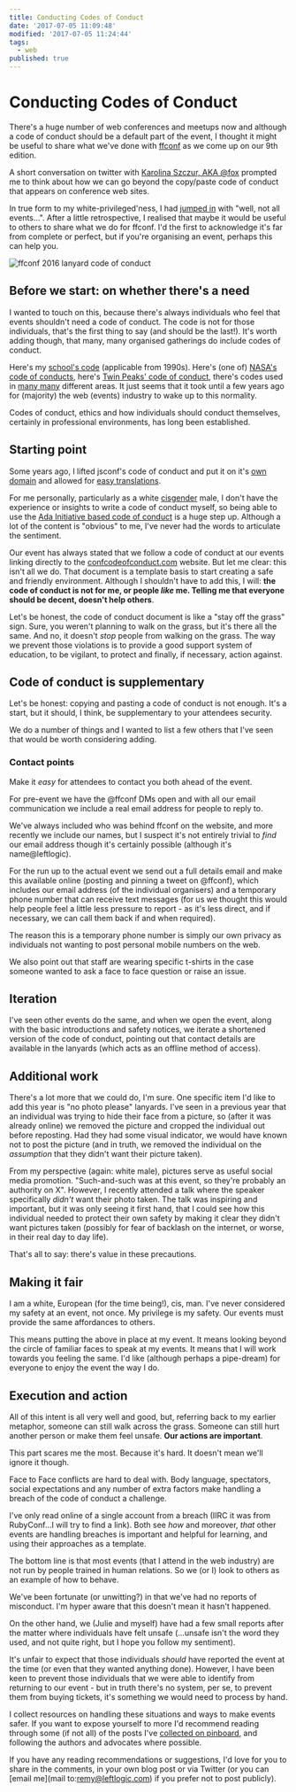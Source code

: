 ```yaml
---
title: Conducting Codes of Conduct
date: '2017-07-05 11:09:48'
modified: '2017-07-05 11:24:44'
tags:
  - web
published: true
---
```

# Conducting Codes of Conduct

There's a huge number of web conferences and meetups now and although a code of conduct should be a default part of the event, I thought it might be useful to share what we've done with [ffconf](https://ffconf.org) as we come up on our 9th edition.

<!--more-->

A short conversation on twitter with [Karolina Szczur, AKA @fox](https://twitter.com/fox) prompted me to think about how we can go beyond the copy/paste code of conduct that appears on conference web sites.

In true form to my white-privileged'ness, I had [jumped in](https://twitter.com/rem/status/881917313510932481) with "well, not all events…". After a little retrospective, I realised that maybe it would be useful to others to share what we do for ffconf. I'd the first to acknowledge it's far from complete or perfect, but if you're organising an event, perhaps this can help you.

![ffconf 2016 lanyard code of conduct](/images/codes-for-ffconf.jpg)

## Before we start: on whether there's a need

I wanted to touch on this, because there's always individuals who feel that events shouldn't need a code of conduct. The code is not for those individuals, that's the first thing to say (and should be the last!). It's worth adding though, that many, many organised gatherings do include codes of conduct.

Here's my [school's code](https://web.archive.org/web/20020331165059fw_/http://www.boundstone.w-sussex.sch.uk:80/schrules.htm) (applicable from 1990s). Here's (one of) [NASA's code of conducts](https://www.nasa.gov/sites/default/files/atoms/files/06_rmc2017_advisories.pdf), here's [Twin Peaks' code of conduct](https://www.twinpeaksfest.com/code-of-conduct), there's codes used in [many many](https://www.google.co.uk/#q=code+of+conduct) different areas. It just seems that it took until a few years ago for (majority) the web (events) industry to wake up to this normality.

Codes of conduct, ethics and how individuals should conduct themselves, certainly in professional environments, has long been established.

## Starting point

Some years ago, I lifted jsconf's code of conduct and put it on it's [own domain](http://confcodeofconduct.com) and allowed for [easy translations](https://github.com/confcodeofconduct/confcodeofconduct.com#translations).

For me personally, particularly as a white [cisgender](https://www.merriam-webster.com/dictionary/cisgender) male, I don't have the experience or insights to write a code of conduct myself, so being able to use the [Ada Initiative based code of conduct](http://geekfeminism.wikia.com/wiki/Conference_anti-harassment/Policy) is a huge step up. Although a lot of the content is "obvious" to me, I've never had the words to articulate the sentiment.

Our event has always stated that we follow a code of conduct at our events linking directly to the [confcodeofconduct.com](http://confcodeofconduct.com/) website. But let me clear: this isn't all we do. That document is a template basis to start creating a safe and friendly environment. Although I shouldn't have to add this, I will: **the code of conduct is not for me, or people *like* me. Telling me that everyone should be decent, doesn't help others**.

Let's be honest, the code of conduct document is like a "stay off the grass" sign. Sure, you weren't planning to walk on the grass, but it's there all the same. And no, it doesn't *stop* people from walking on the grass. The way we prevent those violations is to provide a good support system of education, to be vigilant, to protect and finally, if necessary, action against.

## Code of conduct is supplementary

Let's be honest: copying and pasting a code of conduct is not enough. It's a start, but it should, I think, be supplementary to your attendees security.

We do a number of things and I wanted to list a few others that I've seen that would be worth considering adding.

### Contact points

Make it *easy* for attendees to contact you both ahead of the event.

For pre-event we have the @ffconf DMs open and with all our email communication we include a real email address for people to reply to.

We've always included who was behind ffconf on the website, and more recently we include our names, but I suspect it's not entirely trivial to *find* our email address though it's certainly possible (although it's name@leftlogic).

For the run up to the actual event we send out a full details email and make this available online (posting and pinning a tweet on @ffconf), which includes our email address (of the individual organisers) and a temporary phone number that can receive text messages (for us we thought this would help people feel a little less pressure to report - as it's less direct, and if necessary, we can call them back if and when required).

The reason this is a temporary phone number is simply our own privacy as individuals not wanting to post personal mobile numbers on the web.

We also point out that staff are wearing specific t-shirts in the case someone wanted to ask a face to face question or raise an issue.

## Iteration

I've seen other events do the same, and when we open the event, along with the basic introductions and safety notices, we iterate a shortened version of the code of conduct, pointing out that contact details are available in the lanyards (which acts as an offline method of access).

## Additional work

There's a lot more that we could do, I'm sure. One specific item I'd like to add this year is "no photo please" lanyards. I've seen in a previous year that an individual was trying to hide their face from a picture, so (after it was already online) we removed the picture and cropped the individual out before reposting. Had they had some visual indicator, we would have known not to post the picture (and in truth, we removed the individual on the *assumption* that they didn't want their picture taken).

From my perspective (again: white male), pictures serve as useful social media promotion. "Such-and-such was at this event, so they're probably an authority on X". However, I recently attended a talk where the speaker specifically *didn't* want their photo taken. The talk was inspiring and important, but it was only seeing it first hand, that I could see how this individual needed to protect their own safety by making it clear they didn't want pictures taken (possibly for fear of backlash on the internet, or worse, in their real day to day life).

That's all to say: there's value in these precautions.

## Making it fair

I am a white, European (for the time being!), cis, man. I've never considered my safety at an event, not once. My privilege is my safety. Our events must provide the same affordances to others.

This means putting the above in place at my event. It means looking beyond the circle of familiar faces to speak at my events. It means that I will work towards you feeling the same. I'd like (although perhaps a pipe-dream) for everyone to enjoy the event the way I do.

## Execution and action

All of this intent is all very well and good, but, referring back to my earlier metaphor, someone can still walk across the grass. Someone can still hurt another person or make them feel unsafe. **Our actions are important**.

This part scares me the most. Because it's hard. It doesn't mean we'll ignore it though.

Face to Face conflicts are hard to deal with. Body language, spectators, social expectations and any number of extra factors make handling a breach of the code of conduct a challenge.

I've only read online of a single account from a breach (IIRC it was from RubyConf…I will try to find a link). Both see *how* and moreover, *that* other events are handling breaches is important and helpful for learning, and using their approaches as a template.

The bottom line is that most events (that I attend in the web industry) are not run by people trained in human relations. So we (or I) look to others as an example of how to behave.

We've been fortunate (or unwitting?) in that we've had no reports of misconduct. I'm hyper aware that this doesn't mean it hasn't happened.

On the other hand, we (Julie and myself) have had a few small reports after the matter where individuals have felt unsafe (…unsafe isn't the word they used, and not quite right, but I hope you follow my sentiment).

It's unfair to expect that those individuals *should* have reported the event at the time (or even that they wanted anything done). However, I have been keen to prevent those individuals that we were able to identify from returning to our event - but in truth there's no system, per se, to prevent them from buying tickets, it's something we would need to process by hand.

I collect resources on handling these situations and ways to make events safer. If you want to expose yourself to more I'd recommend reading through some (if not all) of the posts I've [collected on pinboard](https://pinboard.in/u:rem/t:coc), and following the authors and advocates where possible.

If you have any reading recommendations or suggestions, I'd love for you to share in the comments, in your own blog post or via Twitter (or you can [email me](mail to:remy@leftlogic.com) if you prefer not to post publicly).
